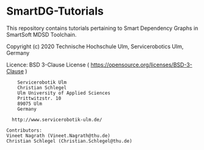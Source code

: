 # SmartDG-Tutorials
This repository contains tutorials pertaining to Smart Dependency Graphs in SmartSoft MDSD Toolchain.

Copyright (c) 2020 Technische Hochschule Ulm, Servicerobotics Ulm, Germany

Licence: BSD 3-Clause License ( https://opensource.org/licenses/BSD-3-Clause )

        Servicerobotik Ulm 
        Christian Schlegel
        Ulm University of Applied Sciences
        Prittwitzstr. 10
        89075 Ulm
        Germany

	  http://www.servicerobotik-ulm.de/

	Contributors:
	Vineet Nagrath (Vineet.Nagrath@thu.de)
	Christian Schlegel (Christian.Schlegel@thu.de)
